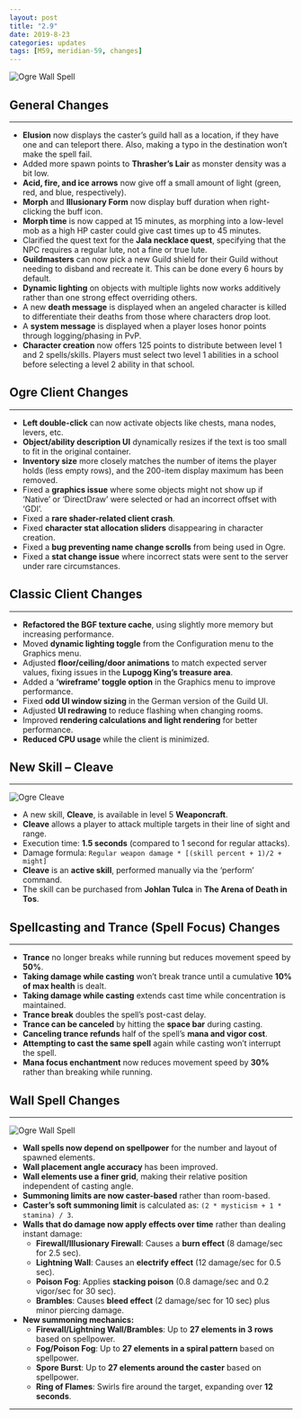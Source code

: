 ```yaml
---
layout: post
title: "2.9"
date: 2019-8-23
categories: updates
tags: [M59, meridian-59, changes]
---
```

![Ogre Wall Spell](https://updates.m59.online/images/_posts/ogre_wallspell-1.png)

## General Changes

---

- **Elusion** now displays the caster’s guild hall as a location, if they have one and can teleport there. Also, making a typo in the destination won’t make the spell fail.
- Added more spawn points to **Thrasher’s Lair** as monster density was a bit low.
- **Acid, fire, and ice arrows** now give off a small amount of light (green, red, and blue, respectively).
- **Morph** and **Illusionary Form** now display buff duration when right-clicking the buff icon.
- **Morph time** is now capped at 15 minutes, as morphing into a low-level mob as a high HP caster could give cast times up to 45 minutes.
- Clarified the quest text for the **Jala necklace quest**, specifying that the NPC requires a regular lute, not a fine or true lute.
- **Guildmasters** can now pick a new Guild shield for their Guild without needing to disband and recreate it. This can be done every 6 hours by default.
- **Dynamic lighting** on objects with multiple lights now works additively rather than one strong effect overriding others.
- A new **death message** is displayed when an angeled character is killed to differentiate their deaths from those where characters drop loot.
- A **system message** is displayed when a player loses honor points through logging/phasing in PvP.
- **Character creation** now offers 125 points to distribute between level 1 and 2 spells/skills. Players must select two level 1 abilities in a school before selecting a level 2 ability in that school.

## Ogre Client Changes

---

- **Left double-click** can now activate objects like chests, mana nodes, levers, etc.
- **Object/ability description UI** dynamically resizes if the text is too small to fit in the original container.
- **Inventory size** more closely matches the number of items the player holds (less empty rows), and the 200-item display maximum has been removed.
- Fixed a **graphics issue** where some objects might not show up if ‘Native’ or ‘DirectDraw’ were selected or had an incorrect offset with ‘GDI’.
- Fixed a **rare shader-related client crash**.
- Fixed **character stat allocation sliders** disappearing in character creation.
- Fixed a **bug preventing name change scrolls** from being used in Ogre.
- Fixed a **stat change issue** where incorrect stats were sent to the server under rare circumstances.

## Classic Client Changes

---

- **Refactored the BGF texture cache**, using slightly more memory but increasing performance.
- Moved **dynamic lighting toggle** from the Configuration menu to the Graphics menu.
- Adjusted **floor/ceiling/door animations** to match expected server values, fixing issues in the **Lupogg King’s treasure area**.
- Added a **‘wireframe’ toggle option** in the Graphics menu to improve performance.
- Fixed **odd UI window sizing** in the German version of the Guild UI.
- Adjusted **UI redrawing** to reduce flashing when changing rooms.
- Improved **rendering calculations and light rendering** for better performance.
- **Reduced CPU usage** while the client is minimized.

## New Skill – Cleave

---

![Ogre Cleave](https://updates.m59.online/images/_posts/ogre_cleave.png)

- A new skill, **Cleave**, is available in level 5 **Weaponcraft**.
- **Cleave** allows a player to attack multiple targets in their line of sight and range.
- Execution time: **1.5 seconds** (compared to 1 second for regular attacks).
- Damage formula: `Regular weapon damage * [(skill percent + 1)/2 + might]`
- **Cleave** is an **active skill**, performed manually via the ‘perform’ command.
- The skill can be purchased from **Johlan Tulca** in **The Arena of Death in Tos**.

## Spellcasting and Trance (Spell Focus) Changes

---

- **Trance** no longer breaks while running but reduces movement speed by **50%**.
- **Taking damage while casting** won’t break trance until a cumulative **10% of max health** is dealt.
- **Taking damage while casting** extends cast time while concentration is maintained.
- **Trance break** doubles the spell’s post-cast delay.
- **Trance can be canceled** by hitting the **space bar** during casting.
- **Canceling trance refunds** half of the spell’s **mana and vigor cost**.
- **Attempting to cast the same spell** again while casting won’t interrupt the spell.
- **Mana focus enchantment** now reduces movement speed by **30%** rather than breaking while running.

## Wall Spell Changes

---

![Ogre Wall Spell](https://updates.m59.online/images/_posts/ogre_wallspell-1.png)

- **Wall spells now depend on spellpower** for the number and layout of spawned elements.
- **Wall placement angle accuracy** has been improved.
- **Wall elements use a finer grid**, making their relative position independent of casting angle.
- **Summoning limits are now caster-based** rather than room-based.
- **Caster’s soft summoning limit** is calculated as: `(2 * mysticism + 1 * stamina) / 3`.
- **Walls that do damage now apply effects over time** rather than dealing instant damage:
  - **Firewall/Illusionary Firewall**: Causes a **burn effect** (8 damage/sec for 2.5 sec).
  - **Lightning Wall**: Causes an **electrify effect** (12 damage/sec for 0.5 sec).
  - **Poison Fog**: Applies **stacking poison** (0.8 damage/sec and 0.2 vigor/sec for 30 sec).
  - **Brambles**: Causes **bleed effect** (2 damage/sec for 10 sec) plus minor piercing damage.
- **New summoning mechanics:**
  - **Firewall/Lightning Wall/Brambles**: Up to **27 elements in 3 rows** based on spellpower.
  - **Fog/Poison Fog**: Up to **27 elements in a spiral pattern** based on spellpower.
  - **Spore Burst**: Up to **27 elements around the caster** based on spellpower.
  - **Ring of Flames**: Swirls fire around the target, expanding over **12 seconds**.

---